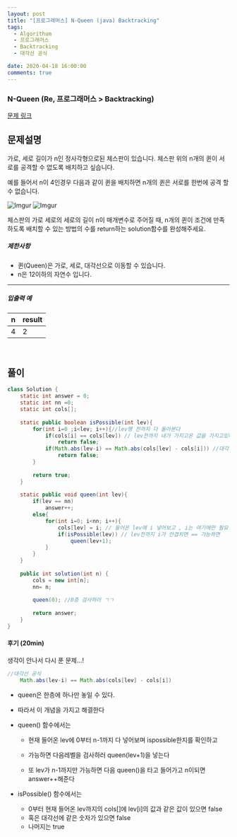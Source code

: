 ```yaml
---
layout: post
title: "[프로그래머스] N-Queen (java) Backtracking"
tags:
  - Algorithum
  - 프로그래머스
  - Backtracking
  - 대각선 공식

date: 2020-04-18 16:00:00
comments: true
---
```




###   N-Queen (Re, 프로그래머스 > Backtracking)

[문제 링크](https://programmers.co.kr/learn/courses/30/lessons/12952 )

## 문제설명

가로, 세로 길이가 n인 정사각형으로된 체스판이 있습니다. 체스판 위의 n개의 퀸이 서로를 공격할 수 없도록 배치하고 싶습니다.

예를 들어서 n이 4인경우 다음과 같이 퀸을 배치하면 n개의 퀸은 서로를 한번에 공격 할 수 없습니다.

![Imgur](https://i.imgur.com/lt2zdK6.png)
![Imgur](https://i.imgur.com/5c5EUrq.png)

체스판의 가로 세로의 세로의 길이 n이 매개변수로 주어질 때, n개의 퀸이 조건에 만족 하도록 배치할 수 있는 방법의 수를 return하는 solution함수를 완성해주세요.

##### 제한사항

- 퀸(Queen)은 가로, 세로, 대각선으로 이동할 수 있습니다.
- n은 12이하의 자연수 입니다.

------

##### 입출력 예

| n    | result |
| ---- | ------ |
| 4    | 2      |

<br>

## 풀이

```java
class Solution {
    static int answer = 0;
    static int nn =0;
    static int cols[];
    
    static public boolean isPossible(int lev){
        for(int i=0 ;i<lev; i++){//lev행 전까지 다 돌아본다
            if(cols[i] == cols[lev]) // lev전까지 내가 가지고온 값을 가지고있다면
                return false;
            if(Math.abs(lev-i) == Math.abs(cols[lev] - cols[i])) //대각선이어도
                return false;
        }
        
        return true;
    }
    
    static public void queen(int lev){
        if(lev == nn)
            answer++;
        else{
            for(int i=0; i<nn; i++){
                cols[lev] = i; // 들어온 lev에 i 넣어보고 , i는 여기에만 필요
                if(isPossible(lev)) // lev전까지 i가 안겹치면 == 가능하면
                    queen(lev+1);
            }
        }
    }
    
    public int solution(int n) {
        cols = new int[n];
        nn= n;
        
        queen(0); //0층 검사하러 ㄱㄱ
        
        return answer;
    }
}
```

#### 후기 (20min)

생각이 안나서 다시 푼 문제...! <br>

```java
//대각선 공식
	Math.abs(lev-i) == Math.abs(cols[lev] - cols[i])
```

* queen은 한층에 하나만 놓일 수 있다.

* 따라서 이 개념을 가지고 해결한다

* queen() 함수에서는 

  * 현재 들어온 lev에 0부터 n-1까지 다 넣어보며 ispossible한지를 확인하고
  *  가능하면 다음레벨을 검사하러 queen(lev+1)을 넣는다

  * 또 lev가 n-1까지만 가능하면 다음 queen()을 타고 들어가고 n이되면 answer++해준다

* isPossible() 함수에서는

  * 0부터 현재 들어온 lev까지의 cols[]에 lev[i]의 값과 같은 값이 있으면 false
  * 혹은 대각선에 같은 숫자가 있으면 false
  * 나머지는 true 